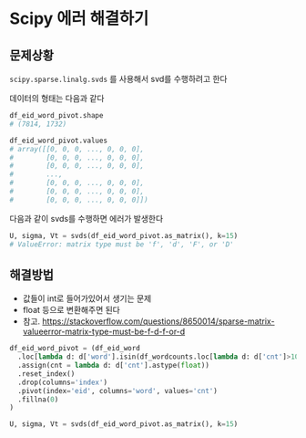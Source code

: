 # Scipy 에러 해결하기

## 문제상황

`scipy.sparse.linalg.svds` 를 사용해서 svd를 수행하려고 한다

데이터의 형태는 다음과 같다

```python
df_eid_word_pivot.shape
# (7814, 1732)

df_eid_word_pivot.values
# array([[0, 0, 0, ..., 0, 0, 0],
#        [0, 0, 0, ..., 0, 0, 0],
#        [0, 0, 0, ..., 0, 0, 0],
#        ..., 
#        [0, 0, 0, ..., 0, 0, 0],
#        [0, 0, 0, ..., 0, 0, 0],
#        [0, 0, 0, ..., 0, 0, 0]])
```

다음과 같이 svds를 수행하면 에러가 발생한다

```python
U, sigma, Vt = svds(df_eid_word_pivot.as_matrix(), k=15)
# ValueError: matrix type must be 'f', 'd', 'F', or 'D'
```

## 해결방법

- 값들이 int로 들어가있어서 생기는 문제
- float 등으로 변환해주면 된다
- 참고. <https://stackoverflow.com/questions/8650014/sparse-matrix-valueerror-matrix-type-must-be-f-d-f-or-d>

```python
df_eid_word_pivot = (df_eid_word
  .loc[lambda d: d['word'].isin(df_wordcounts.loc[lambda d: d['cnt']>10]['word'].values)]
  .assign(cnt = lambda d: d['cnt'].astype(float))
  .reset_index()
  .drop(columns='index')
  .pivot(index='eid', columns='word', values='cnt')
  .fillna(0)
)

U, sigma, Vt = svds(df_eid_word_pivot.as_matrix(), k=15)
```
